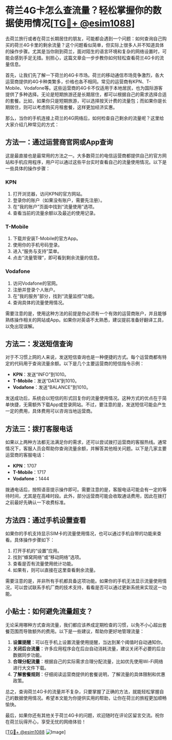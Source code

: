 # 荷兰4G卡怎么查流量？轻松掌握你的数据使用情况[[TG💪+ @esim1088](https://t.me/s/esim1088)]

去荷兰旅行或者在荷兰长期居住的朋友，可能都会遇到一个问题：如何查询自己购买的荷兰4G卡里的剩余流量？这个问题看似简单，但实际上很多人并不知道具体的操作步骤。尤其是当你刚到荷兰，面对陌生的语言环境和复杂的网络设置时，可能会感到手足无措。别担心，这篇文章会一步步教你如何轻松查看荷兰4G卡的流量信息。

首先，让我们先了解一下荷兰的4G卡市场。荷兰的移动通信市场竞争激烈，各大运营商提供的4G卡种类繁多，价格也各不相同。常见的运营商有KPN、T-Mobile、Vodafone等。这些运营商的4G卡不仅适用于本地居民，也为国际游客提供了多种选择。无论是短期旅游还是长期居住，都可以根据自己的需求选择合适的套餐。比如，如果你只是短期旅游，可以选择按天计费的流量包；而如果你是长期居住，则可以考虑购买月租套餐，这样更加经济实惠。

那么，当你的手机连接上荷兰的4G网络后，如何检查自己剩余的流量呢？这里给大家介绍几种常见的方式：

## 方法一：通过运营商官网或App查询

这是最直接也是最常用的方法之一。大多数荷兰的电信运营商都提供自己的官方网站和手机应用程序，用户可以通过这些平台实时查看自己的流量使用情况。以下是一些具体的操作步骤：

### KPN
1. 打开浏览器，访问KPN的官方网站。
2. 登录你的账户（如果没有账户，需要先注册）。
3. 在“我的账户”页面中找到“流量使用”选项。
4. 查看当前的流量余额以及最近的使用记录。

### T-Mobile
1. 下载并安装T-Mobile的官方App。
2. 使用你的手机号码登录。
3. 进入“服务与支持”菜单。
4. 点击“流量管理”，即可看到剩余流量的信息。

### Vodafone
1. 访问Vodafone的官网。
2. 注册并登录个人账户。
3. 在“我的服务”部分，找到“流量监控”功能。
4. 查询具体的流量使用情况。

需要注意的是，使用这种方法的前提是你必须有一个有效的运营商账户，并且能够熟练操作相关的网站或App。如果你对英语不太熟悉，建议提前准备好翻译工具，以免出现误解。

## 方法二：发送短信查询

对于不习惯上网的人来说，发送短信查询也是一种便捷的方式。每个运营商都有特定的代码用于查询流量余额。以下是几个主要运营商的短信指令示例：

- **KPN**：发送“INFO”到1010。
- **T-Mobile**：发送“DATA”到1010。
- **Vodafone**：发送“BALANCE”到1010。

发送成功后，系统会以短信的形式回复你的流量使用情况。这种方式的优点在于简单快捷，无需额外下载App或登录网站。不过，要注意的是，发送短信可能会产生一定的费用，具体费用可以咨询当地运营商。

## 方法三：拨打客服电话

如果以上两种方法都无法满足你的需求，还可以尝试拨打运营商的客服热线。通常情况下，客服人员会帮助你查询流量余额，并解答其他相关问题。以下是几家主要运营商的客服电话：

- **KPN**：1707
- **T-Mobile**：1717
- **Vodafone**：1444

拨通电话后，按照语音提示操作即可。需要注意的是，客服电话可能会有一定的等待时间，尤其是在高峰时段。此外，部分运营商可能会收取通话费用，因此在拨打之前最好先确认一下收费标准。

## 方法四：通过手机设置查看

如果你的手机支持显示SIM卡的流量使用情况，也可以通过手机自带的功能来查看。具体操作步骤如下：

1. 打开手机的“设置”应用。
2. 找到“蜂窝网络”或“移动网络”选项。
3. 查看是否有流量使用统计功能。
4. 如果有，则可以直接在这里查看剩余流量。

需要注意的是，并非所有手机都具备这项功能。如果你的手机无法显示流量使用情况，可以尝试联系手机厂商的技术支持，看看是否可以通过更新系统来实现这一功能。

## 小贴士：如何避免流量超支？

无论采用哪种方式查询流量，我们都应该养成定期检查的习惯，以免不小心超出套餐范围而导致额外的费用。以下是一些建议，帮助你更好地管理流量：

1. **设置提醒**：可以在手机上设置流量使用提醒，当达到某个阈值时自动通知你。
2. **关闭后台流量**：许多应用程序会在后台自动消耗流量，建议关闭不必要的后台数据同步功能。
3. **合理分配流量**：根据自己的实际需求合理分配流量，比如优先使用Wi-Fi网络进行大文件下载。
4. **了解套餐规则**：仔细阅读运营商提供的套餐说明，了解流量的具体限制和优惠政策。

总之，查询荷兰4G卡的流量并不复杂，只要掌握了正确的方法，就能轻松掌握自己的数据使用情况。希望本文能为你提供实用的帮助，让你在荷兰的旅程更加顺畅愉快。

最后，如果你还有其他关于荷兰4G卡的问题，欢迎随时在评论区留言交流。祝你在荷兰玩得开心，享受无忧的网络体验！

[[TG💪+ @esim1088](https://t.me/s/esim1088) ![Image](https://i.postimg.cc/4NQfJmqS/Snipaste-2025-05-13-00-14-12.png)]